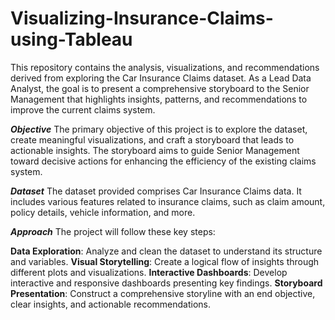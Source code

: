 # Visualizing-Insurance-Claims-using-Tableau

This repository contains the analysis, visualizations, and recommendations derived from exploring the Car Insurance Claims dataset. As a Lead Data Analyst, the goal is to present a comprehensive storyboard to the Senior Management that highlights insights, patterns, and recommendations to improve the current claims system.

***Objective***
The primary objective of this project is to explore the dataset, create meaningful visualizations, and craft a storyboard that leads to actionable insights. The storyboard aims to guide Senior Management toward decisive actions for enhancing the efficiency of the existing claims system.

***Dataset***
The dataset provided comprises Car Insurance Claims data. It includes various features related to insurance claims, such as claim amount, policy details, vehicle information, and more.

***Approach***
The project will follow these key steps:

**Data Exploration**: Analyze and clean the dataset to understand its structure and variables.
**Visual Storytelling**: Create a logical flow of insights through different plots and visualizations.
**Interactive Dashboards**: Develop interactive and responsive dashboards presenting key findings.
**Storyboard Presentation**: Construct a comprehensive storyline with an end objective, clear insights, and actionable recommendations.
